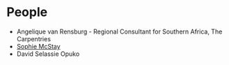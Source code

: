 # People

* Angelique van Rensburg - Regional Consultant for Southern Africa, The Carpentries
* [Sophie McStay](https://www.instagram.com/hii_sophie/)
* David Selassie Opuko

